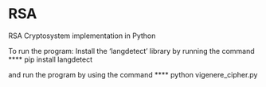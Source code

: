 # RSA
RSA Cryptosystem implementation in Python

To run the program: Install the ‘langdetect’ library by running the command 
**** pip install langdetect 

and run the program by using the command 
**** python vigenere_cipher.py
